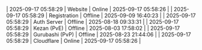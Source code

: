 | 2025-09-17 05:58:29 | Website | Online | 2025-09-17 05:58:26 |
| 2025-09-17 05:58:29 | Registration | Offline | 2025-09-09 16:40:23 |
| 2025-09-17 05:58:29 | Auth Server | Offline | 2025-08-18 09:33:31 |
| 2025-09-17 05:58:29 | Kezan (PvE) | Offline | 2025-08-03 17:58:02 |
| 2025-09-17 05:58:29 | Gurubashi (PvP) | Offline | 2025-08-23 21:44:06 |
| 2025-09-17 05:58:29 | Cloudflare | Online | 2025-09-17 05:58:26 |
